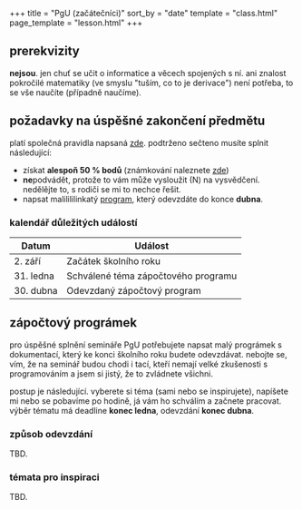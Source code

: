 +++
title = "PgU (začátečníci)"
sort_by = "date"
template = "class.html"
page_template = "lesson.html"
+++

## prerekvizity

**nejsou**. jen chuť se učit o informatice a věcech spojených s ní.
ani znalost pokročilé matematiky (ve smyslu "tuším, co to je derivace") není potřeba, to se vše naučíte (případně naučíme).

## požadavky na úspěšné zakončení předmětu

platí společná pravidla napsaná [zde](/teaching). podtrženo
sečteno musíte splnit následující:

- získat **alespoň 50 % bodů** (známkování naleznete [zde](/teaching))
- **ne**podvádět, protože to vám může vysloužit (N) na vysvědčení. nedělějte to, s rodiči se mi to nechce řešit.
- napsat malilililinkatý [program](#zapoctovy-programek), který odevzdáte do konce **dubna**.

### kalendář důležitých událostí

| Datum     | Událost |
|-----------|---------|
| 2. září   | Začátek školního roku |
| 31. ledna | Schválené téma zápočtového programu |
| 30. dubna | Odevzdaný zápočtový program |

## zápočtový prográmek

pro úspěšné splnění semináře PgU potřebujete napsat malý prográmek s dokumentací, který ke konci školního roku budete
odevzdávat. nebojte se, vím, že na seminář budou chodi i tací, kteří nemají
velké zkušenosti s programováním a jsem si jistý, že to zvládnete všichni.

postup je následující. vyberete si téma (sami nebo se inspirujete), napíšete mi nebo se pobavíme po hodině, já vám ho schválím a začnete pracovat. výběr tématu má deadline **konec ledna**, odevzdání **konec dubna**.

### způsob odevzdání

TBD.

### témata pro inspiraci

TBD.
